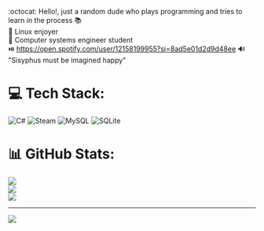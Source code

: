 :octocat: Hello!, just a random dude who plays programming and tries to learn in the process 📚 <br>
🐧 Linux enjoyer<br>
🐉 Computer systems engineer student <br>
⏯️ https://open.spotify.com/user/12158199955?si=8ad5e01d2d9d48ee 🔊<br>
"Sisyphus must be imagined happy"

# 💻 Tech Stack:
![C#](https://img.shields.io/badge/c%23-%23239120.svg?style=flat-square&logo=csharp&logoColor=white) ![Steam](https://img.shields.io/badge/steam-%23000000.svg?style=flat-square&logo=steam&logoColor=white) ![MySQL](https://img.shields.io/badge/mysql-4479A1.svg?style=flat-square&logo=mysql&logoColor=white) ![SQLite](https://img.shields.io/badge/sqlite-%2307405e.svg?style=flat-square&logo=sqlite&logoColor=white)
# 📊 GitHub Stats:
![](https://github-readme-stats.vercel.app/api?username=LeoEsp02&theme=merko&hide_border=false&include_all_commits=true&count_private=true)<br/>
![](https://nirzak-streak-stats.vercel.app/?user=LeoEsp02&theme=merko&hide_border=false)<br/>
![](https://github-readme-stats.vercel.app/api/top-langs/?username=LeoEsp02&theme=merko&hide_border=false&include_all_commits=true&count_private=true&layout=compact)

---
[![](https://visitcount.itsvg.in/api?id=LeoEsp02&icon=0&color=0)](https://visitcount.itsvg.in)

<!-- Proudly created with GPRM ( https://gprm.itsvg.in ) -->
